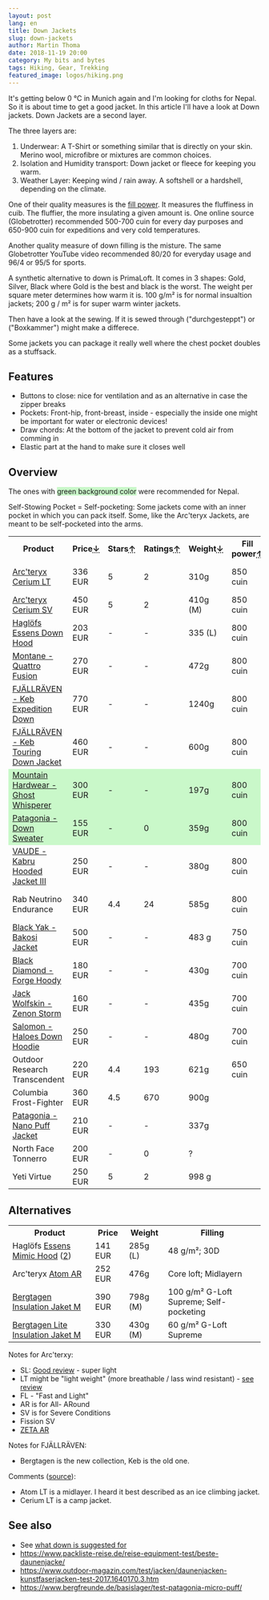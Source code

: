 ```yaml
---
layout: post
lang: en
title: Down Jackets
slug: down-jackets
author: Martin Thoma
date: 2018-11-19 20:00
category: My bits and bytes
tags: Hiking, Gear, Trekking
featured_image: logos/hiking.png
---
```

It's getting below 0 °C in Munich again and I'm looking for cloths for Nepal.
So it is about time to get a good jacket. In this article I'll have a look at
Down jackets. Down Jackets are a second layer.

The three layers are:

1. Underwear: A T-Shirt or something similar that is directly on your skin.
   Merino wool, microfibre or mixtures are common choices.
2. Isolation and Humidity transport: Down jacket or fleece for keeping you warm.
3. Weather Layer: Keeping wind / rain away. A softshell or a hardshell,
   depending on the climate.

One of their quality measures is the <a href="https://en.wikipedia.org/wiki/Fill_power">fill power</a>. It measures the fluffiness in cuib. The fluffier, the more insulating a given amount is.
One online source (Globetrotter) recommended 500-700 cuin for every day purposes
and 650-900 cuin for expeditions and very cold temperatures.

Another quality measure of down filling is the misture. The same Globetrotter
YouTube video recommended 80/20 for everyday usage and 96/4 or 95/5 for sports.

A synthetic alternative to down is PrimaLoft. It comes in 3 shapes: Gold, Silver,
Black where Gold is the best and black is the worst. The weight per square meter
determines how warm it is. 100 g/m² is for normal insualtion jackets; 200 g / m²
is for super warm winter jackets.

Then have a look at the sewing. If it is sewed through ("durchgesteppt") or
("Boxkammer") might make a differece.

Some jackets you can package it really well where the chest pocket doubles as a
stuffsack.

## Features

* Buttons to close: nice for ventilation and as an alternative in case the zipper breaks
* Pockets: Front-hip, front-breast, inside - especially the inside one might be
  important for water or electronic devices!
* Draw chords: At the bottom of the jacket to prevent cold air from comming in
* Elastic part at the hand to make sure it closes well

## Overview

The ones with <span style="background-color: #c9f8c9;">green background color</span> were recommended for Nepal.

Self-Stowing Pocket = Self-pocketing: Some jackets come with an inner pocket in
which you can pack itself. Some, like the Arc'teryx Jackets, are meant to be
self-pocketed into the arms.

<table class="table">
    <tr>
        <th>Product</th>
        <th style="width: 100px;">Price<abbr title="lower is better">&darr;</abbr></th>
        <th>Stars<abbr title="higher is better">&uarr;</abbr></th>
        <th>Ratings<abbr title="higher is better">&uarr;</abbr></th>
        <th>Weight<abbr title="lower is better">&darr;</abbr></th>
        <th>Fill power<abbr title="higher is better">&uarr;</abbr></th>
        <th>Filling</th>
    </tr>
    <tr>
        <td><a href="https://www.bergfreunde.de/arcteryx-cerium-lt-hoody-daunenjacke/">Arc'teryx Cerium LT</a></td>
        <td>336 EUR</td>
        <td>5</td>
        <td>2</td>
        <td>310g</td>
        <td>850 cuin</td>
        <td>- has thumb strap (Daumenschlaufe); Camp-Jacket</td>
    </tr>
    <tr>
        <td><a href="https://www.bergfreunde.de/arcteryx-cerium-sv-hoody-daunenjacke/">Arc'teryx Cerium SV</a></td>
        <td>450 EUR</td>
        <td>5</td>
        <td>2</td>
        <td>410g (M)</td>
        <td>850 cuin</td>
        <td>Coreloft; Gänsedaune</td>
    </tr>
    <tr>
        <td><a href="https://www.bergfreunde.de/hagloefs-essens-down-hood-daunenjacke/">Haglöfs Essens Down Hood</a></td>
        <td>203 EUR</td>
        <td>-</td>
        <td>-</td>
        <td>335 (L)</td>
        <td>800 cuin</td>
        <td>90/10 Down; 20D; 36 g/m²</td>
    </tr>
    <tr>
        <td><a href="https://www.bergfreunde.de/montane-quattro-fusion-jacket-daunenjacke/">Montane - Quattro Fusion</a></td>
        <td>270 EUR</td>
        <td>-</td>
        <td>-</td>
        <td>472g</td>
        <td>800 cuin</td>
        <td>90/10 Down; <a href="https://www.trailspace.com/gear/montane/quattro-fusion-jacket/">bad review for cold</a></td>
    </tr>
    <tr>
        <td><a href="https://www.bergfreunde.de/fjaellraeven-keb-expedition-down-jacket-daunenjacke/">FJÄLLRÄVEN - Keb Expedition Down</a></td>
        <td>770 EUR</td>
        <td>-</td>
        <td>-</td>
        <td>1240g</td>
        <td>800 cuin</td>
        <td>Down</td>
    </tr>
    <tr>
        <td><a href="https://www.bergfreunde.de/fjaellraeven-keb-touring-down-jacket-daunenjacke/">FJÄLLRÄVEN - Keb Touring Down Jacket</a></td>
        <td>460 EUR</td>
        <td>-</td>
        <td>-</td>
        <td>600g</td>
        <td>800 cuin</td>
        <td>Down</td>
    </tr>
    <tr style="background-color: #c9f8c9;">
        <td><a href="https://www.bergfreunde.de/mountain-hardwear-ghost-whisperer-down-jacket/">Mountain Hardwear - Ghost Whisperer</a></td>
        <td>300 EUR</td>
        <td>-</td>
        <td>-</td>
        <td>197g</td>
        <td>800 cuin</td>
        <td>Down; <a href="https://www.trailspace.com/gear/mountain-hardwear/ghost-whisperer-hooded-down-jacket/">Good cold review at -15°C</a></td>
    </tr>
    <tr style="background-color: #c9f8c9;">
        <td><a href="https://www.bergfreunde.de/patagonia-down-sweater-daunenjacke/">Patagonia - Down Sweater</a></td>
        <td>155 EUR</td>
        <td>-</td>
        <td>0</td>
        <td>359g</td>
        <td>800 cuin</td>
        <td>Down</td>
    </tr>
    <tr>
        <td><a href="https://www.bergfreunde.de/vaude-kabru-hooded-jacket-iii-daunenjacke/">VAUDE - Kabru Hooded Jacket III</a></td>
        <td>250 EUR</td>
        <td>-</td>
        <td>-</td>
        <td>380g</td>
        <td>800 cuin</td>
        <td>Down</td>
    </tr>
    <tr>
        <td>Rab Neutrino Endurance</td>
        <td>340 EUR</td>
        <td>4.4</td>
        <td>24</td>
        <td>585g</td>
        <td>800 cuin</td>
        <td>Gänsedaune; <a href="https://www.trailspace.com/gear/rab/neutrino-endurance-jacket/">Good review for cold</a></td>
    </tr>
    <tr>
        <td><a href="https://www.bergfreunde.de/black-yak-bakosi-jacket-daunenjacke/">Black Yak - Bakosi Jacket</a></td>
        <td>500 EUR</td>
        <td>-</td>
        <td>-</td>
        <td>483 g</td>
        <td>750 cuin</td>
        <td>Primaloft Gold, Goose Down; water proof</td>
    </tr>
    <tr>
        <td><a href="https://www.bergfreunde.de/black-diamond-forge-hoody-daunenjacke/">Black Diamond - Forge Hoody</a></td>
        <td>180 EUR</td>
        <td>-</td>
        <td>-</td>
        <td>430g</td>
        <td>700 cuin</td>
        <td>Down</td>
    </tr>
    <tr>
        <td><a href="https://www.bergfreunde.de/jack-wolfskin-zenon-storm-daunenjacke/">Jack Wolfskin - Zenon Storm</a></td>
        <td>160 EUR</td>
        <td>-</td>
        <td>-</td>
        <td>435g</td>
        <td>700 cuin</td>
        <td>Down</td>
    </tr>
    <tr>
        <td><a href="https://www.bergfreunde.de/salomon-haloes-down-hoodie-daunenjacke/">Salomon - Haloes Down Hoodie</a></td>
        <td>250 EUR</td>
        <td>-</td>
        <td>-</td>
        <td>480g</td>
        <td>700 cuin</td>
        <td>90/10 Down, 80 g/m²</td>
    </tr>
    <tr>
        <td>Outdoor Research Transcendent</td>
        <td>220 EUR</td>
        <td>4.4</td>
        <td>193</td>
        <td>621g</td>
        <td>650 cuin</td>
        <td></td>
    </tr>
    <tr>
        <td>Columbia Frost-Fighter</td>
        <td>360 EUR</td>
        <td>4.5</td>
        <td>670</td>
        <td>900g</td>
        <td></td>
        <td></td>
    </tr>
    <tr>
        <td><a href="https://www.bergfreunde.de/patagonia-nano-puff-jacket-kunstfaserjacke/">Patagonia - Nano Puff Jacket</a></td>
        <td>210 EUR</td>
        <td>-</td>
        <td>-</td>
        <td>337g</td>
        <td></td>
        <td>PrimaLoft Gold; 60 g/ m²</td>
    </tr>
    <tr>
        <td>North Face Tonnerro</td>
        <td>200 EUR</td>
        <td>-</td>
        <td>0</td>
        <td>?</td>
        <td></td>
        <td></td>
    </tr>
    <tr>
        <td>Yeti Virtue</td>
        <td>250 EUR</td>
        <td>5</td>
        <td>2</td>
        <td>998 g</td>
        <td></td>
        <td></td>
    </tr>
</table>

## Alternatives

<table class="table">
    <tr>
        <th>Product</th>
        <th>Price</th>
        <th>Weight</th>
        <th>Filling</th>
    </tr>
    <tr>
        <td>Haglöfs <a href="https://www.trekkinn.com/outdoor-mountain/haglofs-essens-mimic-hood/136143725/p"> Essens Mimic Hood</a> (<a href="https://www.bergfreunde.de/hagloefs-essens-mimic-hood-kunstfaserjacke/">2</a>)</td>
        <td>141 EUR</td>
        <td>285g (L)</td>
        <td>48 g/m²; 30D</td>
    </tr>
    <tr>
        <td>Arc'teryx <a href="https://amzn.to/2Q4zSqO">Atom AR</a></td>
        <td>252 EUR</td>
        <td>476g</td>
        <td>Core loft; Midlayern</td>
    </tr>
    <tr>
        <td><a href="https://www.globetrotter.de/shop/fjaellraeven-bergtagen-insulation-jacket-m-303510-mountain-blue/">Bergtagen Insulation Jaket M</a></td>
        <td>390 EUR</td>
        <td>798g (M)</td>
        <td>100 g/m&sup2;&nbsp;G-Loft Supreme; Self-pocketing</td>
    </tr>
    <tr>
        <td><a href="https://www.fjallraven.de/shop/fjallraven-bergtagen-lite-insulation-jkt-m-F83984-hokkaido-orange/">Bergtagen Lite Insulation Jaket M</a></td>
        <td>330 EUR</td>
        <td>430g (M)</td>
        <td>60 g/m&sup2;&nbsp;G-Loft Supreme</td>
    </tr>
</table>

Notes for Arc'terxy:

* SL: [Good review](https://www.bergzeit.de/magazin/arcteryx-atom-sl-hoody-isolationsjacke-test/) - super light
* LT might be "light weight" (more breathable / lass wind resistant) - [see review](http://www.sunrisegear.com/2016/08/arcteryx-atom-lt-vs-atom-ar-hoody-review.html)
* FL - "Fast and Light"
* AR is for All- ARound
* SV is for Severe Conditions
* Fission SV
* [ZETA AR](https://arcteryx.com/us/en/shop/mens/zeta-ar-jacket)


Notes for FJÄLLRÄVEN:

* Bergtagen is the new collection, Keb is the old one.


Comments ([source](https://www.reddit.com/r/Ultralight/comments/7tknq2/atom_lt_vs_cerium_lt/dtdbdw3/)):

* Atom LT is a midlayer. I heard it best described as an ice climbing jacket.
* Cerium LT is a camp jacket.

## See also

* See [what down is suggested for](https://foxtrail.fjallraven.com/2017/11/03/down-vs-synthetic/)
* https://www.packliste-reise.de/reise-equipment-test/beste-daunenjacke/
* https://www.outdoor-magazin.com/test/jacken/daunenjacken-kunstfaserjacken-test-2017.1640170.3.htm
* https://www.bergfreunde.de/basislager/test-patagonia-micro-puff/
